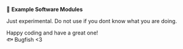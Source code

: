 📁 **Example Software Modules**

Just experimental. Do not use if you dont know what you are doing.

Happy coding and have a great one!  
🐟 Bugfish <3
